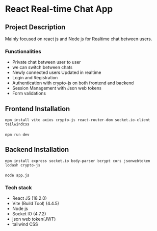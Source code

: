 # React Real-time Chat App
## Project Description
Mainly focused on react js and Node js for Realtime chat between users.
### Functionalities
- Private chat between user to user
- we can switch between chats
- Newly connected users Updated in realtime
- Login and Registration
- Authentication with crypto-js on both frontend and backend
- Session Management with Json web tokens
- Form validations
## Frontend Installation
`npm install vite axios crypto-js react-router-dom socket.io-client tailwindcss`
####
`npm run dev`

## Backend Installation
`npm install express socket.io body-parser bcrypt cors jsonwebtoken lodash crypto-js`
####
`node app.js`

### Tech stack
- React JS (18.2.0)
- Vite (Build Tool) (4.4.5)
- Node js
- Socket IO (4.7.2)
- json web token(JWT)
- tailwind CSS

